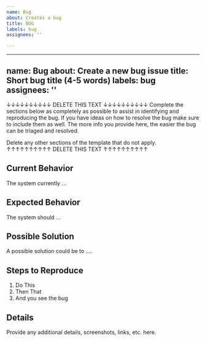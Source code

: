 ```yaml
---
name: Bug
about: Creates a bug
title: BUG
labels: bug
assignees: ''

---
```


---
name: Bug
about: Create a new bug issue
title: Short bug title (4-5 words)
labels: bug
assignees: ''
---

↓↓↓↓↓↓↓↓↓↓ DELETE THIS TEXT ↓↓↓↓↓↓↓↓↓↓
Complete the sections below as completely as possible to assist in 
identifying and reproducing the bug.  If you have ideas on how to 
resolve the bug make sure to include them as well. The more info
you provide here, the easier the bug can be triaged and resolved.

Delete any other sections of the template that do not apply.
↑↑↑↑↑↑↑↑↑↑ DELETE THIS TEXT ↑↑↑↑↑↑↑↑↑↑

## Current Behavior

The system currently ...

## Expected Behavior

The system should ...

## Possible Solution

A possible solution could be to ....

## Steps to Reproduce

1. Do This
2. Then That
3. And you see the bug

## Details

Provide any additional details, screenshots, links, etc. here.
